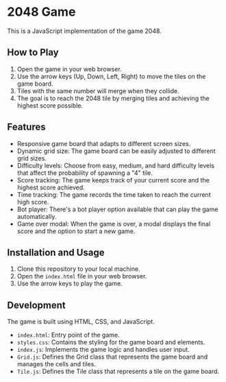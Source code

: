 # 2048 Game

This is a JavaScript implementation of the game 2048.

## How to Play

1. Open the game in your web browser.
2. Use the arrow keys (Up, Down, Left, Right) to move the tiles on the game board.
3. Tiles with the same number will merge when they collide.
4. The goal is to reach the 2048 tile by merging tiles and achieving the highest score possible.

## Features

- Responsive game board that adapts to different screen sizes.
- Dynamic grid size: The game board can be easily adjusted to different grid sizes.
- Difficulty levels: Choose from easy, medium, and hard difficulty levels that affect the probability of spawning a "4" tile.
- Score tracking: The game keeps track of your current score and the highest score achieved.
- Time tracking: The game records the time taken to reach the current high score.
- Bot player: There's a bot player option available that can play the game automatically.
- Game over modal: When the game is over, a modal displays the final score and the option to start a new game.

## Installation and Usage

1. Clone this repository to your local machine.
2. Open the `index.html` file in your web browser.
3. Use the arrow keys to play the game.

## Development

The game is built using HTML, CSS, and JavaScript.

- `index.html`: Entry point of the game.
- `styles.css`: Contains the styling for the game board and elements.
- `index.js`: Implements the game logic and handles user input.
- `Grid.js`: Defines the Grid class that represents the game board and manages the cells and tiles.
- `Tile.js`: Defines the Tile class that represents a tile on the game board.
